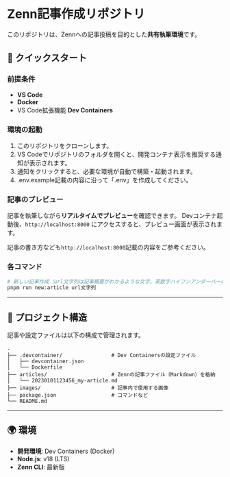 # Zenn記事作成リポジトリ

このリポジトリは、Zennへの記事投稿を目的とした**共有執筆環境**です。

## 🚀 クイックスタート

### 前提条件

  * **VS Code**
  * **Docker**
  * VS Code拡張機能 **Dev Containers**

### 環境の起動

1.  このリポジトリをクローンします。
2.  VS Codeでリポジトリのフォルダを開くと、開発コンテナ表示を推奨する通知が表示されます。
3.  通知をクリックすると、必要な環境が自動で構築・起動されます。
4.  .env.example記載の内容に沿って「.env」を作成してください。

### 記事のプレビュー

記事を執筆しながら**リアルタイムでプレビュー**を確認できます。
Devコンテナ起動後、`http://localhost:8000` にアクセスすると、プレビュー画面が表示されます。

記事の書き方なども`http://localhost:8000`記載の内容をご参考ください。

### 各コマンド

```bash
# 新しい記事作成（url文字列は記事概要がわかるような文字。英数字ハイフンアンダーバーのみ）
pnpm run new:article url文字列

```
-----

## 📁 プロジェクト構造

記事や設定ファイルは以下の構成で管理されます。

```
.
├── .devcontainer/                # Dev Containersの設定ファイル
│   ├── devcontainer.json
│   └── Dockerfile
├── articles/                     # Zennの記事ファイル（Markdown）を格納
│   └── 20230101123456_my-article.md
├── images/                       # 記事内で使用する画像
├── package.json                  # コマンドなど
└── README.md                     
```

-----

## 🌍 環境

  * **開発環境**: Dev Containers (Docker)
  * **Node.js**: v18 (LTS)
  * **Zenn CLI**: 最新版
